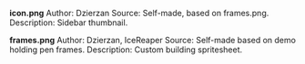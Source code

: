 **icon.png**
Author: Dzierzan
Source: Self-made, based on frames.png.
Description: Sidebar thumbnail.

**frames.png**
Author: Dzierzan, IceReaper
Source: Self-made based on demo holding pen frames.
Description: Custom building spritesheet.
